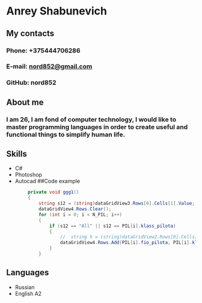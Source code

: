 
# Anrey Shabunevich
## My contacts
### Phone: +375444706286
### E-mail: nord852@gmail.com
### GitHub: nord852
## About me
### I am 26, I am fond of computer technology, I would like to master programming languages in order to create useful and functional things to simplify human life.
## Skills
* C#
* Photoshop
* Autocad
##Code example
``` C#
        private void ggg1()
        {
            string s12 = (string)dataGridView3.Rows[0].Cells[1].Value;
            dataGridView4.Rows.Clear();
            for (int i = 0; i < N_PIL; i++)
            {
                if (s12 == "All" || s12 == PIL[i].klass_pilota)
                {
                    //  string h = (string)dataGridView2.Rows[0].Cells[1].Value;
                    dataGridView4.Rows.Add(PIL[i].fio_pilota, PIL[i].klass_pilota, PIL[i].foto, PIL[i].telefon, PIL[i].vozrast);
                }
            }
```
## Languages
* Russian
* English A2
